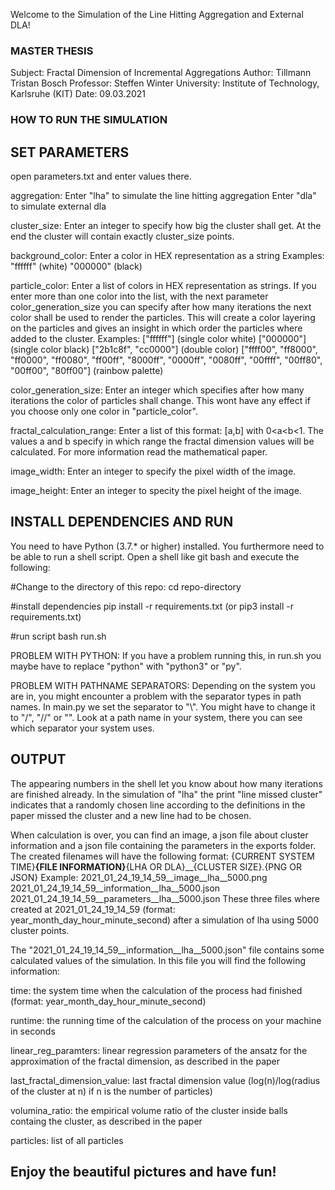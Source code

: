 Welcome to the Simulation of the Line Hitting Aggregation and External DLA!

### MASTER THESIS ###

Subject:	Fractal Dimension of Incremental Aggregations
Author: 	Tillmann Tristan Bosch
Professor: 	Steffen Winter
University: 	Institute of Technology, Karlsruhe (KIT)
Date:		09.03.2021


### HOW TO RUN THE SIMULATION ###

## SET PARAMETERS ##

open parameters.txt and enter values there. 

aggregation:			Enter "lha" to simulate the line hitting aggregation
                        	Enter "dla" to simulate external dla

cluster_size: 			Enter an integer to specify how big the cluster shall get. At the end the cluster will contain exactly cluster_size points. 

background_color:		Enter a color in HEX representation as a string
                        	Examples: 
                        	"ffffff" (white)
                        	"000000" (black)

particle_color:			Enter a list of colors in HEX representation as strings. If you enter more than one color into the list, with the next parameter
                        	color_generation_size you can specify after how many iterations the next color shall be used to render the particles. This will 
                        	create a color layering on the particles and gives an insight in which order the particles where added to the cluster. 
                        	Examples: 
                        	["ffffff"] (single color white)
                        	["000000"] (single color black)
                        	["2b1c8f", "cc0000"] (double color)
                        	["ffff00", "ff8000", "ff0000", "ff0080", "ff00ff", "8000ff", "0000ff", "0080ff", "00ffff", "00ff80", "00ff00", "80ff00"] 
				(rainbow palette)

color_generation_size:		Enter an integer which specifies after how many iterations the color of particles shall change. 
                        	This wont have any effect if you choose only one color in "particle_color". 

fractal_calculation_range:	Enter a list of this format: [a,b] with 0<a<b<1. The values a and b specify in which range the fractal dimension values 
				will be calculated. For more information read the mathematical paper. 

image_width:			Enter an integer to specify the pixel width of the image. 

image_height:			Enter an integer to specity the pixel height of the image. 


## INSTALL DEPENDENCIES AND RUN ##

You need to have Python (3.7.* or higher) installed. You furthermore need to be able to run a shell script. Open a shell like git bash and execute the following: 

#Change to the directory of this repo:
cd repo-directory

#install dependencies
pip install -r requirements.txt
(or pip3 install -r requirements.txt)

#run script
bash run.sh

PROBLEM WITH PYTHON:
If you have a problem running this, in run.sh you maybe have to replace "python" with "python3" or "py".

PROBLEM WITH PATHNAME SEPARATORS:
Depending on the system you are in, you might encounter a problem with the separator types in path names. In main.py we set the separator to "\\". You might have to change it to "/", "//" or "\". Look at a path name in your system, there you can see which separator your system uses. 


## OUTPUT ##

The appearing numbers in the shell let you know about how many iterations are finished already. In the simulation of "lha" the print "line missed cluster" indicates 
that a randomly chosen line according to the definitions in the paper missed the cluster and a new line had to be chosen. 

When calculation is over, you can find an image, a json file about cluster information and a json file containing the parameters in the exports folder.
The created filenames will have the following format:
{CURRENT SYSTEM TIME}__{FILE INFORMATION}__{LHA OR DLA}__{CLUSTER SIZE}.{PNG OR JSON}
Example:
2021_01_24_19_14_59__image__lha__5000.png
2021_01_24_19_14_59__information__lha__5000.json
2021_01_24_19_14_59__parameters__lha__5000.json
These three files where created at 2021_01_24_19_14_59 (format: year_month_day_hour_minute_second) after a simulation of lha using 5000 cluster points. 

The "2021_01_24_19_14_59__information__lha__5000.json" file contains some calculated values of the simulation.
In this file you will find the following information:

time:				the system time when the calculation of the process had finished (format: year_month_day_hour_minute_second)

runtime:			the running time of the calculation of the process on your machine in seconds

linear_reg_paramters:		linear regression parameters of the ansatz for the approximation of the fractal dimension, as described in the paper

last_fractal_dimension_value: 	last fractal dimension value (log(n)/log(radius of the cluster at n) if n is the number of particles)

volumina_ratio:			the empirical volume ratio of the cluster inside balls containg the cluster, as described in the paper

particles:			list of all particles 


## Enjoy the beautiful pictures and have fun! ## 
